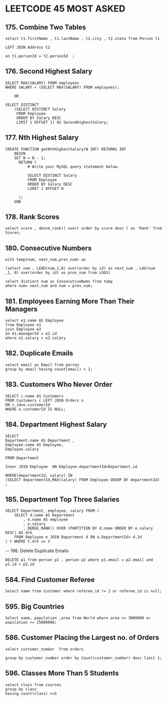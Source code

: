 # LEETCODE 45 MOST ASKED

## 175. Combine Two Tables

    select t1.firstName , t1.lastName , t2.city , t2.state from Person t1
  
    LEFT JOIN Address t2 
  
    on t1.personId = t2.personId  ;


## 176. Second Highest Salary

    SELECT MAX(SALARY) FROM employees 
    WHERE SALARY < (SELECT MAX(SALARY) FROM employees);

        OR

    SELECT DISTINCT
        (SELECT DISTINCT Salary
         FROM Employee
         ORDER BY Salary DESC
         LIMIT 1 OFFSET 1) AS SecondHighestSalary;


## 177. Nth Highest Salary

    CREATE FUNCTION getNthHighestSalary(N INT) RETURNS INT
    	BEGIN
    	SET N = N - 1;
    	  RETURN (
    		  # Write your MySQL query statement below.
    
    		  SELECT DISTINCT Salary
    		  FROM Employee
    		  ORDER BY Salary DESC
    		  LIMIT 1 OFFSET N
    		  
    	  );
    	END



## 178. Rank Scores

    select score , dense_rank() over( order by score desc ) as 'Rank' from Scores;


## 180. Consecutive Numbers


    with temp(num, next_num,prev_num) as
    
    (select num , LEAD(num,1,0) over(order by id) as next_num , LAG(num ,1, 0) over(order by id) as prev_num from LOGS)
    
    select distinct num as ConsecutiveNums from temp
    where num= next_num and num = prev_num;



## 181. Employees Earning More Than Their Managers

    select e1.name AS Employee
    from Employee e1
    join Employee e2
    on e1.managerId = e2.id
    where e1.salary > e2.salary

## 182. Duplicate Emails

    select email as Email from person
    group by email having count(email) > 1;
    

## 183. Customers Who Never Order


    SELECT c.name AS Customers 
    FROM Customers c LEFT JOIN Orders o 
    ON c.id=o.customerId 
    WHERE o.customerId IS NULL;


    
## 184. Department Highest Salary


    SELECT 
    Department.name AS Department ,
    Employee.name AS Employee, 
    Employee.salary
    
    FROM Department  
    
    Inner JOIN Employee  ON Employee.departmentId=Department.id 
    
    WHERE(departmentId, salary) IN
    (SELECT departmentId,MAX(salary) FROM Employee GROUP BY departmentId) ;



## 185. Department Top Three Salaries


    
    SELECT Department, employee, salary FROM (
        SELECT d.name AS Department
            , e.name AS employee
            , e.salary
            , DENSE_RANK() OVER (PARTITION BY d.name ORDER BY e.salary DESC) AS drk
        FROM Employee e JOIN Department d ON e.DepartmentId= d.Id
    ) t WHERE t.drk <= 3

-- 196. Delete Duplicate Emails

    DELETE p1 from person p1 , person p2 where p1.email = p2.email and p1.id > p2.id






## 584. Find Customer Referee


    Select name from Customer where referee_id != 2 or referee_id is null;

## 595. Big Countries


    Select name, population ,area from World where area >= 3000000 or population >= 25000000;


## 586. Customer Placing the Largest no. of Orders

    select customer_number  from orders 
    
    group by customer_number order by Count(customer_number) desc limit 1;



## 596. Classes More Than 5 Students

    select class from courses 
    group by class 
    having count(class) >=5

